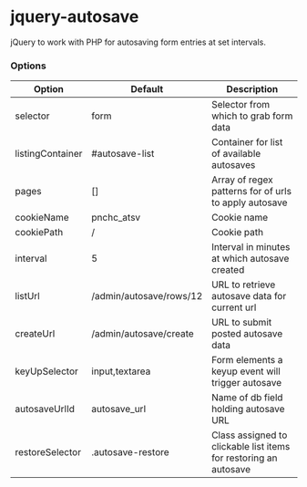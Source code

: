 jquery-autosave
===============

jQuery to work with PHP for autosaving form entries at set intervals.

### Options

| Option | Default | Description |
-------- | ------- | ----------- |
| selector | form | Selector from which to grab form data |
| listingContainer | #autosave-list | Container for list of available autosaves|
| pages | [] | Array of regex patterns for of urls to apply autosave |
| cookieName | pnchc_atsv | Cookie name |
| cookiePath | / | Cookie path |
| interval | 5 | Interval in minutes at which autosave created |
| listUrl | /admin/autosave/rows/12 | URL to retrieve autosave data for current url |
| createUrl | /admin/autosave/create | URL to submit posted autosave data |
| keyUpSelector | input,textarea | Form elements a keyup event will trigger autosave |
| autosaveUrlId | autosave_url | Name of db field holding autosave URL |
| restoreSelector | .autosave-restore | Class assigned to clickable list items for restoring an autosave |
				
				

